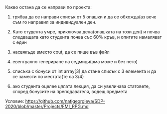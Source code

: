 Какво остана да се направи по проекта:
1) трябва да се направи списък от 5 опашки и да се обхожда(аз вече съм го направил за индивидуален ден.

2) Като студента умре, приключва дена(опашката на този ден) и почва следващата като студента почва със 60% кръв, и опитите намаляват с един

3) насвякъде вместо cout, да се пише във файл

4) евентуално генериране на седмици(ама може и без него)

5) списъка с бонуси от int array[3] да стане списък с 3 елемента и да се замести по местата(те са 3/4)

6) ако студента оцелее цялата лекция, да си увеличава статовете, според бонусите на преподавателя, водещ предмета

Условие:  https://github.com/natigeorgieva/SDP-2020/blob/master/Projects/FMI_RPG.md
